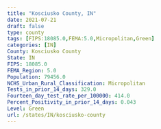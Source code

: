 ```yaml
---
title: "Kosciusko County, IN"
date: 2021-07-21
draft: false
type: county
tags: [FIPS:18085.0,FEMA:5.0,Micropolitan,Green]
categories: [IN]
County: Kosciusko County
State: IN
FIPS: 18085.0
FEMA_Region: 5.0
Population: 79456.0
NCHS_Urban_Rural_Classification: Micropolitan
Tests_in_prior_14_days: 329.0
Fourteen_day_test_rate_per_100000: 414.0
Percent_Positivity_in_prior_14_days: 0.043
Level: Green
url: /states/IN/kosciusko-county
---
```



